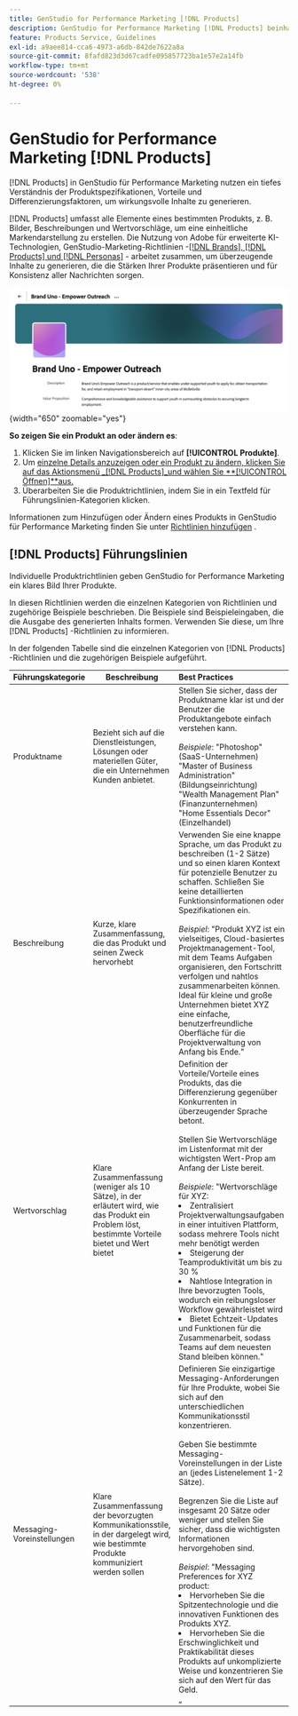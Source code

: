 ```yaml
---
title: GenStudio for Performance Marketing [!DNL Products]
description: GenStudio for Performance Marketing [!DNL Products] beinhaltet alle Aspekte Ihres Produkts - Bilder, Beschreibungen und Wertvorschläge -, um relevante Inhalte zu erstellen, die die Produktstärken hervorheben und die Konsistenz von Produktnachrichten gewährleisten.
feature: Products Service, Guidelines
exl-id: a9aee814-cca6-4973-a6db-842de7622a8a
source-git-commit: 8fafd823d3d67cadfe095857723ba1e57e2a14fb
workflow-type: tm+mt
source-wordcount: '538'
ht-degree: 0%

---
```


# GenStudio for Performance Marketing [!DNL Products]

[!DNL Products] in GenStudio für Performance Marketing nutzen ein tiefes Verständnis der Produktspezifikationen, Vorteile und Differenzierungsfaktoren, um wirkungsvolle Inhalte zu generieren.

[!DNL Products] umfasst alle Elemente eines bestimmten Produkts, z. B. Bilder, Beschreibungen und Wertvorschläge, um eine einheitliche Markendarstellung zu erstellen. Die Nutzung von Adobe für erweiterte KI-Technologien, GenStudio-Marketing-Richtlinien -[[!DNL Brands], [!DNL Products] und [!DNL Personas]](/help/user-guide/guidelines/overview.md) - arbeitet zusammen, um überzeugende Inhalte zu generieren, die die Stärken Ihrer Produkte präsentieren und für Konsistenz aller Nachrichten sorgen.

![[!DNL Products] Richtlinien in GenStudio für Performance-Marketing](/help/assets/products-guidelines.png){width="650" zoomable="yes"}

**So zeigen Sie ein Produkt an oder ändern es**:

1. Klicken Sie im linken Navigationsbereich auf **[!UICONTROL Produkte]**.
1. Um [ einzelne Details anzuzeigen oder ein Produkt zu ändern, klicken Sie auf das Aktionsmenü _[!DNL Products]_und wählen Sie **[!UICONTROL Öffnen]**aus.](add-guidelines.md#manage-products)
1. Überarbeiten Sie die Produktrichtlinien, indem Sie in ein Textfeld für Führungslinien-Kategorien klicken.

Informationen zum Hinzufügen oder Ändern eines Produkts in GenStudio für Performance Marketing finden Sie unter [Richtlinien hinzufügen](add-guidelines.md) .

## [!DNL Products] Führungslinien

Individuelle Produktrichtlinien geben GenStudio for Performance Marketing ein klares Bild Ihrer Produkte.

In diesen Richtlinien werden die einzelnen Kategorien von Richtlinien und zugehörige Beispiele beschrieben. Die Beispiele sind Beispieleingaben, die die Ausgabe des generierten Inhalts formen. Verwenden Sie diese, um Ihre [!DNL Products] -Richtlinien zu informieren.

In der folgenden Tabelle sind die einzelnen Kategorien von [!DNL Products] -Richtlinien und die zugehörigen Beispiele aufgeführt.

| Führungskategorie | Beschreibung | Best Practices |
| ------------------| ----------------| :---------- |
| Produktname | Bezieht sich auf die Dienstleistungen, Lösungen oder materiellen Güter, die ein Unternehmen Kunden anbietet. | Stellen Sie sicher, dass der Produktname klar ist und der Benutzer die Produktangebote einfach verstehen kann.<br><br>_Beispiele_: &quot;Photoshop&quot;(SaaS-Unternehmen)<br>&quot;Master of Business Administration&quot;(Bildungseinrichtung)<br>&quot;Wealth Management Plan&quot;(Finanzunternehmen)<br>&quot;Home Essentials Decor&quot;(Einzelhandel) |
| Beschreibung | Kurze, klare Zusammenfassung, die das Produkt und seinen Zweck hervorhebt | Verwenden Sie eine knappe Sprache, um das Produkt zu beschreiben (1-2 Sätze) und so einen klaren Kontext für potenzielle Benutzer zu schaffen. Schließen Sie keine detaillierten Funktionsinformationen oder Spezifikationen ein.<br><br>_Beispiel_: &quot;Produkt XYZ ist ein vielseitiges, Cloud-basiertes Projektmanagement-Tool, mit dem Teams Aufgaben organisieren, den Fortschritt verfolgen und nahtlos zusammenarbeiten können. Ideal für kleine und große Unternehmen bietet XYZ eine einfache, benutzerfreundliche Oberfläche für die Projektverwaltung von Anfang bis Ende.&quot; |
| Wertvorschlag | Klare Zusammenfassung (weniger als 10 Sätze), in der erläutert wird, wie das Produkt ein Problem löst, bestimmte Vorteile bietet und Wert bietet | Definition der Vorteile/Vorteile eines Produkts, das die Differenzierung gegenüber Konkurrenten in überzeugender Sprache betont.<br><br>Stellen Sie Wertvorschläge im Listenformat mit der wichtigsten Wert-Prop am Anfang der Liste bereit.<br><br>_Beispiele_: &quot;Wertvorschläge für XYZ:<br><li>Zentralisiert Projektverwaltungsaufgaben in einer intuitiven Plattform, sodass mehrere Tools nicht mehr benötigt werden</li><li>Steigerung der Teamproduktivität um bis zu 30 %</li><li>Nahtlose Integration in Ihre bevorzugten Tools, wodurch ein reibungsloser Workflow gewährleistet wird</li><li>Bietet Echtzeit-Updates und Funktionen für die Zusammenarbeit, sodass Teams auf dem neuesten Stand bleiben können.&quot;</li> |
| Messaging-Voreinstellungen | Klare Zusammenfassung der bevorzugten Kommunikationsstile, in der dargelegt wird, wie bestimmte Produkte kommuniziert werden sollen | Definieren Sie einzigartige Messaging-Anforderungen für Ihre Produkte, wobei Sie sich auf den unterschiedlichen Kommunikationsstil konzentrieren.<br><br>Geben Sie bestimmte Messaging-Voreinstellungen in der Liste an (jedes Listenelement 1-2 Sätze).<br><br>Begrenzen Sie die Liste auf insgesamt 20 Sätze oder weniger und stellen Sie sicher, dass die wichtigsten Informationen hervorgehoben sind.<br><br>_Beispiel_: &quot;Messaging Preferences for XYZ product:<li>Hervorheben Sie die Spitzentechnologie und die innovativen Funktionen des Produkts XYZ.</li><li>Hervorheben Sie die Erschwinglichkeit und Praktikabilität dieses Produkts auf unkomplizierte Weise und konzentrieren Sie sich auf den Wert für das Geld.</li>„ |

